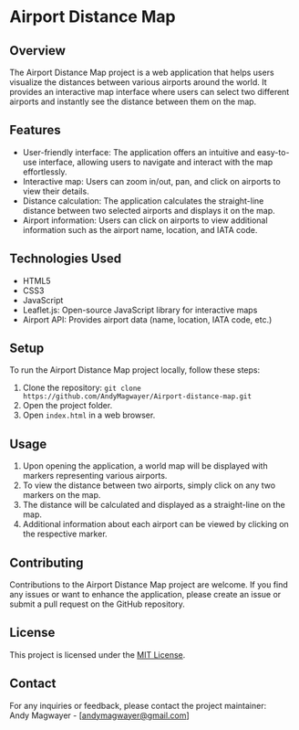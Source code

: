 # Airport Distance Map

## Overview
The Airport Distance Map project is a web application that helps users visualize the distances between various airports around the world. It provides an interactive map interface where users can select two different airports and instantly see the distance between them on the map.

## Features
- User-friendly interface: The application offers an intuitive and easy-to-use interface, allowing users to navigate and interact with the map effortlessly.
- Interactive map: Users can zoom in/out, pan, and click on airports to view their details.
- Distance calculation: The application calculates the straight-line distance between two selected airports and displays it on the map.
- Airport information: Users can click on airports to view additional information such as the airport name, location, and IATA code.

## Technologies Used
- HTML5
- CSS3
- JavaScript
- Leaflet.js: Open-source JavaScript library for interactive maps
- Airport API: Provides airport data (name, location, IATA code, etc.)

## Setup
To run the Airport Distance Map project locally, follow these steps:
1. Clone the repository: `git clone https://github.com/AndyMagwayer/Airport-distance-map.git`
2. Open the project folder.
3. Open `index.html` in a web browser.

## Usage
1. Upon opening the application, a world map will be displayed with markers representing various airports.
2. To view the distance between two airports, simply click on any two markers on the map.
3. The distance will be calculated and displayed as a straight-line on the map.
4. Additional information about each airport can be viewed by clicking on the respective marker.

## Contributing
Contributions to the Airport Distance Map project are welcome. If you find any issues or want to enhance the application, please create an issue or submit a pull request on the GitHub repository.

## License
This project is licensed under the [MIT License](https://github.com/AndyMagwayer/Airport-distance-map/blob/main/LICENSE).

## Contact
For any inquiries or feedback, please contact the project maintainer:  
Andy Magwayer - [andymagwayer@gmail.com]
